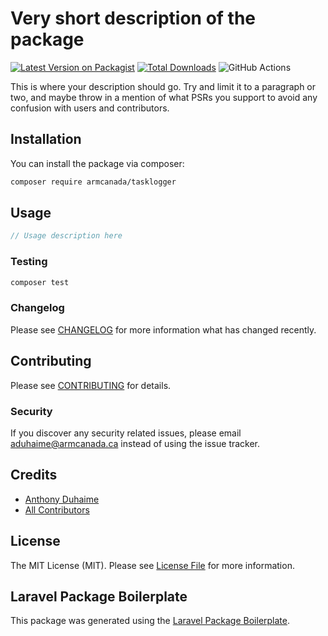 # Very short description of the package

[![Latest Version on Packagist](https://img.shields.io/packagist/v/armcanada/tasklogger.svg?style=flat-square)](https://packagist.org/packages/armcanada/tasklogger)
[![Total Downloads](https://img.shields.io/packagist/dt/armcanada/tasklogger.svg?style=flat-square)](https://packagist.org/packages/armcanada/tasklogger)
![GitHub Actions](https://github.com/armcanada/tasklogger/actions/workflows/main.yml/badge.svg)

This is where your description should go. Try and limit it to a paragraph or two, and maybe throw in a mention of what PSRs you support to avoid any confusion with users and contributors.

## Installation

You can install the package via composer:

```bash
composer require armcanada/tasklogger
```

## Usage

```php
// Usage description here
```

### Testing

```bash
composer test
```

### Changelog

Please see [CHANGELOG](CHANGELOG.md) for more information what has changed recently.

## Contributing

Please see [CONTRIBUTING](CONTRIBUTING.md) for details.

### Security

If you discover any security related issues, please email aduhaime@armcanada.ca instead of using the issue tracker.

## Credits

-   [Anthony Duhaime](https://github.com/armcanada)
-   [All Contributors](../../contributors)

## License

The MIT License (MIT). Please see [License File](LICENSE.md) for more information.

## Laravel Package Boilerplate

This package was generated using the [Laravel Package Boilerplate](https://laravelpackageboilerplate.com).
